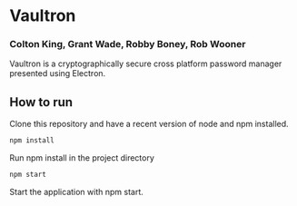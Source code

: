 # Vaultron
### Colton King, Grant Wade, Robby Boney, Rob Wooner
Vaultron is a cryptographically secure cross platform password manager presented using Electron.

## How to run
Clone this repository and have a recent version of node and npm installed.

```bash
npm install
```
Run npm install in the project directory
```bash
npm start
```
Start the application with npm start.
